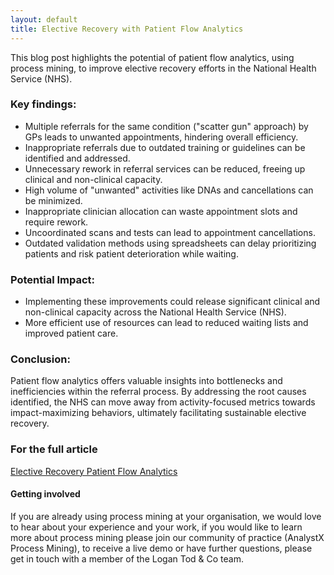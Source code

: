 ```yaml
--- 
layout: default
title: Elective Recovery with Patient Flow Analytics
---
```


This blog post highlights the potential of patient flow analytics, using process mining, to improve elective recovery efforts in the National Health Service (NHS).

### Key findings: ###

* Multiple referrals for the same condition ("scatter gun" approach) by GPs leads to unwanted appointments, hindering overall efficiency.
* Inappropriate referrals due to outdated training or guidelines can be identified and addressed.
* Unnecessary rework in referral services can be reduced, freeing up clinical and non-clinical capacity.
* High volume of "unwanted" activities like DNAs and cancellations can be minimized.
* Inappropriate clinician allocation can waste appointment slots and require rework.
* Uncoordinated scans and tests can lead to appointment cancellations.
* Outdated validation methods using spreadsheets can delay prioritizing patients and risk patient deterioration while waiting.

### Potential Impact: ###

* Implementing these improvements could release significant clinical and non-clinical capacity across the National Health Service (NHS).
* More efficient use of resources can lead to reduced waiting lists and improved patient care.

### Conclusion: ###

Patient flow analytics offers valuable insights into bottlenecks and inefficiencies within the referral process. By addressing the root causes identified, the NHS can move away from activity-focused metrics towards impact-maximizing behaviors, ultimately facilitating sustainable elective recovery.

### For the full article ### 
<a href="https://github.com/nhs-analystx/process-mining/blob/main/assets/ElectiveRecovery-PatientFlowAnalyticsReveal_v2.1.pdf">Elective Recovery Patient Flow Analytics</a>

#### Getting involved #### 
If you are already using process mining at your organisation, we would love to hear about your experience and your work, if you would like to learn more about process mining please join our community of practice (AnalystX Process Mining), to receive a live demo or have further questions, please get in touch with a member of the Logan Tod & Co team. 

